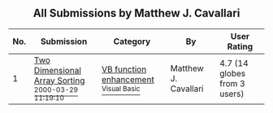 ﻿<div align="center">

## All Submissions by Matthew J\. Cavallari

</div>

No.  | Submission | Category | By   | User Rating
---- | ---------- | -------- | ---- | -----------
1 | [Two Dimensional Array Sorting<br /><sup>2000-03-29 11:19:10</sup>](https://github.com/Planet-Source-Code/matthew-j-cavallari-two-dimensional-array-sorting__1-6883) | [VB function enhancement<br /><sup>Visual Basic</sup>](../ByCategory/vb-function-enhancement__1-25.md) | Matthew J\. Cavallari | 4.7 (14 globes from 3 users)
